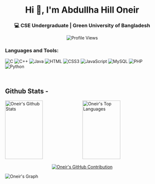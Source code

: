 <h1 align="center">Hi 👋, I'm Abdullha Hill Oneir</h1>
<h3 align="center">💻 CSE Undergraduate | Green University of Bangladesh </h3>


<p align="center">
  <img src="https://komarev.com/ghpvc/?username=abdullha69&label=Profile%20views&color=0e75b6&style=flat" alt="Profile Views" />
</p>





<h3 align="left">Languages and Tools:</h3>

![C](https://img.shields.io/badge/C-00599C?style=for-the-badge&logo=c&logoColor=white)
![C++](https://img.shields.io/badge/C++-00599C?style=for-the-badge&logo=c%2B%2B&logoColor=white)
![Java](https://img.shields.io/badge/Java-ED8B00?style=for-the-badge&logo=openjdk&logoColor=white)
![HTML](https://img.shields.io/badge/HTML5-E34F26?style=for-the-badge&logo=html5&logoColor=white)
![CSS3](https://img.shields.io/badge/CSS3-1572B6?style=for-the-badge&logo=css3&logoColor=white)
![JavaScript](https://img.shields.io/badge/JavaScript-F0DB4F?style=for-the-badge&logo=javascript&logoColor=black)
![MySQL](https://img.shields.io/badge/MySQL-4479A1?style=for-the-badge&logo=mysql&logoColor=white)
![PHP](https://img.shields.io/badge/PHP-777BB4?style=for-the-badge&logo=php&logoColor=white)
![Python](https://img.shields.io/badge/Python-3776AB?style=for-the-badge&logo=python&logoColor=white)


<br/>


## Github Stats -



<a> 
  <a href="https://github.com/abdullha69"><img alt="Oneir's Github Stats" src="https://denvercoder1-github-readme-stats.vercel.app/api?username=abdullha69&show_icons=true&count_private=true&theme=react&border_color=7F3FBF&bg_color=0D1117&title_color=F85D7F&icon_color=F8D866" height="192px" width="49.5%"/></a>
  <a href="https://github.com/abdullha69"><img alt="Oneir's Top Languages" src="https://denvercoder1-github-readme-stats.vercel.app/api/top-langs/?username=abdullha69&langs_count=8&layout=compact&theme=react&border_color=7F3FBF&bg_color=0D1117&title_color=F85D7F&icon_color=F8D866" height="192px" width="49.5%"/></a>
  <br/>
</a>

<p align="center">
  <a href="https://github.com/abdullha69">
    <img src="https://github-profile-summary-cards.vercel.app/api/cards/profile-details?username=abdullha69&theme=radical" alt="Oneir's GitHub Contribution"/>
  </a>
</p>

![Oneir's Graph](https://github-readme-activity-graph.vercel.app/graph?username=abdullha69&custom_title=Oneir's%20GitHub%20Activity%20Graph&bg_color=0D1117&color=7F3FBF&line=7F3FBF&point=7F3FBF&area_color=FFFFFF&title_color=FFFFFF&area=true)

<br/>
